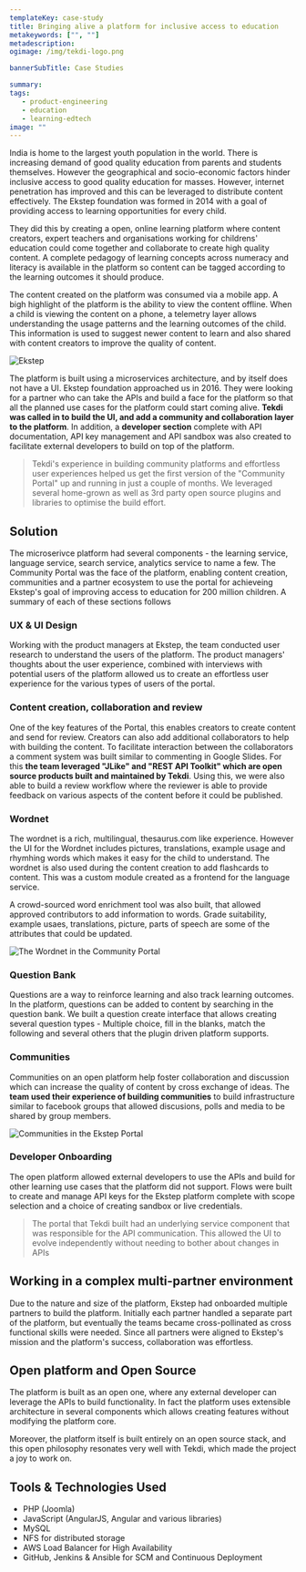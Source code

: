 ```yaml
---
templateKey: case-study
title: Bringing alive a platform for inclusive access to education
metakeywords: ["", ""]
metadescription: 
ogimage: /img/tekdi-logo.png

bannerSubTitle: Case Studies

summary: 
tags: 
   - product-engineering
   - education
   - learning-edtech
image: ""
---
```


India is home to the largest youth population in the world. There is increasing demand of good quality education from parents and students themselves. However the geographical and socio-economic factors hinder inclusive access to good quality education for masses. However, internet penetration has improved and this can be leveraged to distribute content effectively. The Ekstep foundation was formed in 2014 with a goal of providing access to learning opportunities for every child.

They did this by creating a open, online learning platform where content creators, expert teachers and organisations working for childrens' education could come together and collaborate to create high quality content. A complete pedagogy of learning concepts across numeracy and literacy is available in the platform so content can be tagged according to the learning outcomes it should produce. 

The content created on the platform was consumed via a mobile app. A bigh highlight of the platform is the ability to view the content offline. When a child is viewing the content on a phone, a telemetry layer allows understanding the usage patterns and the learning outcomes of the child. This information is used to suggest newer content to learn and also shared with content creators to improve the quality of content.

![Ekstep](/img/case-studies/ekstep.jpg)

The platform is built using a microservices architecture, and by itself does not have a UI. Ekstep foundation approached us in 2016. They were looking for a partner who can take the APIs and build a face for the platform so that all the planned use cases for the platform could start coming alive. **Tekdi was called in to build the UI, and add a community and collaboration layer to the platform**. In addition, a **developer section** complete with API documentation, API key management and API sandbox was also created to facilitate external developers to build on top of the platform.

> Tekdi's experience in building community platforms and effortless user experiences helped us get the first version of the "Community Portal" up and running in just a couple of months. We leveraged several home-grown as well as 3rd party open source plugins and libraries to optimise the build effort.

## Solution
The microserivce platform had several components - the learning service, language service, search service, analytics service to name a few. The Community Portal was the face of the platform, enabling content creation, communities and a partner ecosystem to use the portal for achieveing Ekstep's goal of improving access to education for 200 million children. A summary of each of these sections follows

### UX & UI Design
Working with the product managers at Ekstep, the team conducted user research to understand the users of the platform. The product managers' thoughts about the user experience, combined with interviews with potential users of the platform allowed us to create an effortless user experience for the various types of users of the portal. 

### Content creation, collaboration and review
One of the key features of the Portal, this enables creators to create content and send for review. Creators can also add additional collaborators to help with building the content. To facilitate interaction between the collaborators a comment system was built similar to commenting in Google Slides. For this **the team leveraged "JLike" and "REST API Toolkit" which are open source products built and maintained by Tekdi**. Using this, we were also able to build a review workflow where the reviewer is able to provide feedback on various aspects of the content before it could be published.

### Wordnet
The wordnet is a rich, multilingual, thesaurus.com like experience. However the UI for the Wordnet includes pictures, translations, example usage and rhymhing words which makes it easy for the child to understand. The wordnet is also used during the content creation to add flashcards to content. This was a custom module created as a frontend for the language service.

A crowd-sourced word enrichment tool was also built, that allowed approved contributors to add information to words. Grade suitability, example usaes, translations, picture, parts of speech are some of the attributes that could be updated.

![The Wordnet in the Community Portal](/img/case-studies/ekstep-wordnet.png)

### Question Bank
Questions are a way to reinforce learning and also track learning outcomes. In the platform, questions can be added to content by searching in the question bank. We built a question create interface that allows creating several question types - Multiple choice, fill in the blanks, match the following and several others that the plugin driven platform supports. 

### Communities
Communities on an open platform help foster collaboration and discussion which can increase the quality of content by cross exchange of ideas. The **team used their experience of building communities** to build infrastructure similar to facebook groups that allowed discusions, polls and media to be shared by group members. 

![Communities in the Ekstep Portal](/img/case-studies/ekstep-groups.png)

### Developer Onboarding
The open platform allowed external developers to use the APIs and build for other learning use cases that the platform did not support. Flows were built to create and manage API keys for the Ekstep platform complete with scope selection and a choice of creating sandbox or live credentials. 

> The portal that Tekdi built had an underlying service component that was responsible for the API communication. This allowed the UI to evolve independently without needing to bother about changes in APIs

## Working in a complex multi-partner environment
Due to the nature and size of the platform, Ekstep had onboarded multiple partners to build the platform. Initially each partner handled a separate part of the platform, but eventually the teams became cross-pollinated as cross functional skills were needed. Since all partners were aligned to Ekstep's mission and the platform's success, collaboration was effortless.

## Open platform and Open Source
The platform is built as an open one, where any external developer can leverage the APIs to build functionality. In fact the platform uses extensible architecture in several components which allows creating features without modifying the platform core. 

Moreover, the platform itself is built entirely on an open source stack, and this open philosophy resonates very well with Tekdi, which made the project a joy to work on.

## Tools & Technologies Used
- PHP (Joomla)
- JavaScript (AngularJS, Angular and various libraries)
- MySQL
- NFS for distributed storage
- AWS Load Balancer for High Availability
- GitHub, Jenkins & Ansible for SCM and Continuous Deployment
